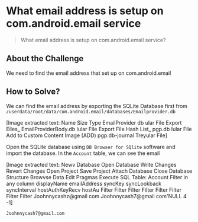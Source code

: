 # What email address is setup on com.android.email service
> What email address is setup on com.android.email service?

## About the Challenge
We need to find the email address that set up on com.android.email

## How to Solve?
We can find the email address by exporting the SQLite Database first from `/userdata/root/data/com.android.email/databases/Emailprovider.db`


[Image extracted text: Name
Size
Type
EmailProvider db
ular File
Export Eiles_
EmailProviderBody.db
Iular File
Export File Hash List_
pgp.db
Iular File
Add to Custom Content Image (ADD)
pgp.db-journal
Treyular File]


Open the SQLite database using `DB Browser for SQlite` software and import the database. In the `Account` table, we can see the email


[Image extracted text: Newv Database
Open Database
Write
Changes
Revert
Changes
Open Project
Save Project
Attach Database
Close
Database Structure
Browvse Data
Edit Pragmas
Execute SQL
Table:
Account
Filter in any column
displayName
emailAddress
syncKey
syncLookback
syncInterval
hostAuthKeyRecv
hostAu
Filter
Filter
Filter
Filter
Filter
Filter
Filter
Filter
Joohnnycashz@gmail com Joohnnycash7@gmail com'NULL
4 -1]


```
Joohnnycash7@gmail.com
```